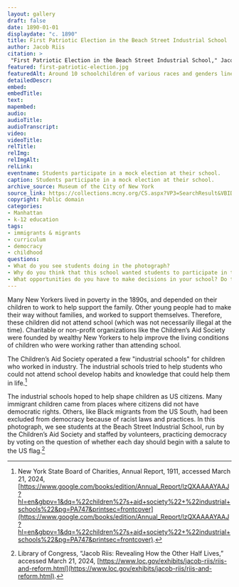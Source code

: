 ```yaml
--- 
layout: gallery
draft: false
date: 1890-01-01
displaydate: "c. 1890"
title: First Patriotic Election in the Beach Street Industrial School
author: Jacob Riis
citation: >
 "First Patriotic Election in the Beach Street Industrial School," Jacob Riis, in New York City Civil Rights History Project, Accessed: [Month Day, Year], https://nyccivilrightshistory.org/gallery/first-patriotic-election.
featured: first-patriotic-election.jpg
featuredAlt: Around 10 schoolchildren of various races and genders line up with ballots in hand. One of two women teachers is placing a ballot in a box on a desk.
detailedDescr: 
embed: 
embedTitle: 
text: 
mapembed: 
audio: 
audioTitle: 
audioTranscript: 
video: 
videoTitle: 
relTitle: 
relImg: 
relImgAlt: 
relLink: 
eventname: Students participate in a mock election at their school.
caption: Students participate in a mock election at their school.
archive_source: Museum of the City of New York
source_link: https://collections.mcny.org/CS.aspx?VP3=SearchResult&VBID=24UP1GQCQY76O&PN=1&WS=SearchResults
copyright: Public domain
categories: 
- Manhattan
- k-12 education
tags: 
- immigrants & migrants
- curriculum 
- democracy
- childhood
questions: 
- What do you see students doing in the photograph? 
- Why do you think that this school wanted students to participate in this activity? How does it relate to ideas about “Americanization” of immigrant students? 
- What opportunities do you have to make decisions in your school? Do these opportunities help prepare you to participate in democracy? What opportunities do you have to prepare to become a participant in democracy? What opportunities would you like to have?
--- 
```


Many New Yorkers lived in poverty in the 1890s, and depended on their children to work to help support the family. Other young people had to make their way without families, and worked to support themselves. Therefore, these children did not attend school (which was not necessarily illegal at the time). Charitable or non-profit organizations like the Children’s Aid Society were founded by wealthy New Yorkers to help improve the living conditions of children who were working rather than attending school.  

The Children’s Aid Society operated a few "industrial schools" for children who worked in industry. The industrial schools tried to help students who could not attend school develop habits and knowledge that could help them in life.[^1]  

The industrial schools hoped to help shape children as US citizens. Many immigrant children came from places where citizens did not have democratic rights. Others, like Black migrants from the US South, had been excluded from democracy because of racist laws and practices. In this photograph, we see students at the Beach Street Industrial School, run by the Children’s Aid Society and staffed by volunteers, practicing democracy by voting on the question of whether each day should begin with a salute to the US flag.[^2]  

[^1]: New York State Board of Charities, Annual Report, 1911, accessed March 21, 2024, [https://www.google.com/books/edition/Annual_Report/lzQXAAAAYAAJ?hl=en&gbpv=1&dq=%22children%27s+aid+society%22+%22industrial+schools%22&pg=PA747&printsec=frontcover](https://www.google.com/books/edition/Annual_Report/lzQXAAAAYAAJ?hl=en&gbpv=1&dq=%22children%27s+aid+society%22+%22industrial+schools%22&pg=PA747&printsec=frontcover). 

[^2]: Library of Congress, “Jacob Riis: Revealing How the Other Half Lives,” accessed March 21, 2024, [https://www.loc.gov/exhibits/jacob-riis/riis-and-reform.html](https://www.loc.gov/exhibits/jacob-riis/riis-and-reform.html). 

